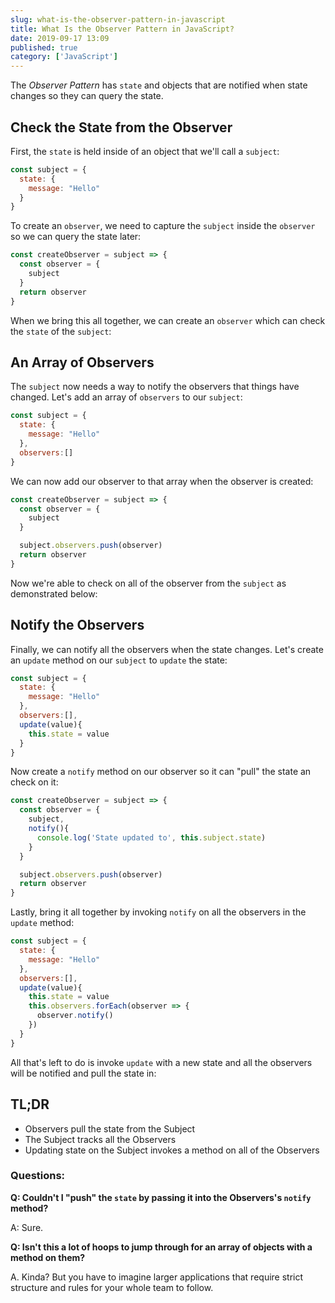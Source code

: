 ```yaml
---
slug: what-is-the-observer-pattern-in-javascript
title: What Is the Observer Pattern in JavaScript?
date: 2019-09-17 13:09
published: true
category: ['JavaScript']
---
```


The _Observer Pattern_ has `state` and objects that are notified when state changes so they can query the state.

## Check the State from the Observer
First, the `state` is held inside of an object that we'll call a `subject`:

```js
const subject = {
  state: {
    message: "Hello"
  }
}
```

To create an `observer`, we need to capture the `subject` inside the `observer`
so we can query the state later:

```js
const createObserver = subject => {
  const observer = {
    subject
  }
  return observer
}
```

When we bring this all together, we can create an `observer` which can check the `state`
of the `subject`:

<Codesandbox slug="github/johnlindquist/observer-pattern" module="/src/index.js" console/>



## An Array of Observers
The `subject` now needs a way to notify the observers that things have changed. Let's add an array
of `observers` to our `subject`:

```js
const subject = {
  state: {
    message: "Hello"
  },
  observers:[]
}
```

We can now add our observer to that array when the observer is created:

```js
const createObserver = subject => {
  const observer = {
    subject
  }

  subject.observers.push(observer)
  return observer
}
```

Now we're able to check on all of the observer from the `subject` as demonstrated below:

<Codesandbox slug="github/johnlindquist/observer-pattern/tree/observers" module="/src/index.js" console/>

## Notify the Observers

Finally, we can notify all the observers when the state changes. Let's create an `update`
method on our `subject` to `update` the state:

```js
const subject = {
  state: {
    message: "Hello"
  },
  observers:[],
  update(value){
    this.state = value
  }
}
```

Now create a `notify` method on our observer so it can "pull" the state an check on it:
```js
const createObserver = subject => {
  const observer = {
    subject,
    notify(){
      console.log('State updated to', this.subject.state)
    }
  }

  subject.observers.push(observer)
  return observer
}
```

Lastly, bring it all together by invoking `notify` on all the observers in the `update` method:

```js
const subject = {
  state: {
    message: "Hello"
  },
  observers:[],
  update(value){
    this.state = value
    this.observers.forEach(observer => {
      observer.notify()
    })
  }
}
```

All that's left to do is invoke `update` with a new state and all the observers will be
notified and pull the state in:

<Codesandbox slug="github/johnlindquist/observer-pattern/tree/notify" module="/src/index.js" console/>

## TL;DR

* Observers pull the state from the Subject
* The Subject tracks all the Observers
* Updating state on the Subject invokes a method on all of the Observers

### Questions:
**Q: Couldn't I "push" the `state` by passing it into the Observers's `notify` method?**

A: Sure.

**Q: Isn't this a lot of hoops to jump through for an array of objects with a method on them?**

A. Kinda? But you have to imagine larger applications that require strict structure
and rules for your whole team to follow. 